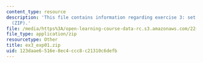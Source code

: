 ```yaml
---
content_type: resource
description: 'This file contains information regarding exercise 3: set 1 expressions
  (ZIP).'
file: /media/https%3A/open-learning-course-data-rc.s3.amazonaws.com/22-15-essential-numerical-methods-fall-2014/123daae6516e8ec4ccc8c21310c6defb_ex3_exp01.zip
file_type: application/zip
resourcetype: Other
title: ex3_exp01.zip
uid: 123daae6-516e-8ec4-ccc8-c21310c6defb
---
```

